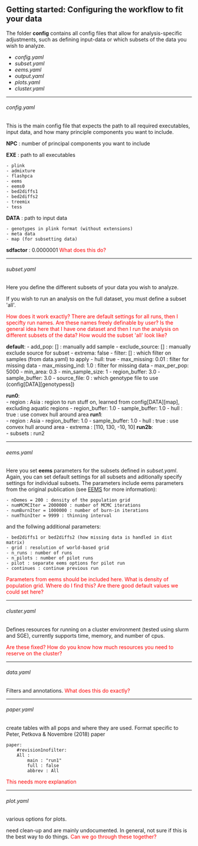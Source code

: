 ## Getting started: Configuring the workflow to fit your data

The folder **config** contains all config files that allow for analysis-specific adjustments, such as defining input-data or which subsets of the data you wish to analyze.

 - *config.yaml*
 - *subset.yaml*
 - *eems.yaml*
 - *output.yaml*
 - *plots.yaml*
 - *cluster.yaml*

----
###### config.yaml

This is the main config file that expects the path to all required executables, input data, and how many principle components you want to include.

**NPC** : number of principal components you want to include


**EXE** : path to all executables

    - plink
    - admixture
    - flashpca
    - eems
    - eems0
    - bed2diffs1
    - bed2diffs2
    - treemix
    - tess


**DATA** : path to input data

    - genotypes in plink format (without extensions)
    - meta data
    - map (for subsetting data)

**sdfactor** : 0.0000001
<font color="red">What does this do?</font>


----

###### subset.yaml
Here you define the different subsets of your data you wish to analyze.

If you wish to run an analysis on the full dataset, you must define a subset 'all'.


<font color="red">How does it work exactly? There are default settings for all runs, then I specifty run names. Are these names freely definable by user? Is the general idea here that I have one dataset and then I run the analysis on different subsets of the data? How would the subset 'all' look like?</font>


   **__default__**:
    - add_pop: [] : manually add sample
    - exclude_source: [] : manually exclude source for subset
    - extrema: false
    - filter: [] : which filter on samples (from data.yaml) to apply
    - hull: true
    - max_missing: 0.01 : filter for missing data
    - max_missing_ind: 1.0 : filter for missing data
    - max_per_pop: 5000
    - min_area: 0.3
    - min_sample_size: 1
    - region_buffer: 3.0
    - sample_buffer: 3.0
    - source_file: 0 : which genotype file to use (config[DATA][genotypess])

  **run0**:                          
    - region : Asia : region to run stuff on, learned from config[DATA][map], excluding aquatic regions
    - region_buffer: 1.0
    - sample_buffer: 1.0
    - hull : true : use convex hull around area
  **run1**:                          
    - region : Asia
    - region_buffer: 1.0
    - sample_buffer: 1.0
    - hull : true : use convex hull around area
    - extrema : [110, 130, -10, 10]
  **run2b**:                          
    - subsets : run2



----

###### eems.yaml
Here you set **eems** parameters for the subsets defined in *subset.yaml*. Again, you can set default settings for all subsets and aditionally specify settings for individual subsets. The parameters include eems parameters from the original publication (see [EEMS](http://github.com/dipetkov/eems) for more information):

    - nDemes = 200 : density of the population grid
    - numMCMCIter = 2000000 : number of MCMC iterations
    - numBurnIter = 1000000 : number of burn-in iterations
    - numThinIter = 9999 : thinning interval

and the follwing additional parameters:

    - bed2diffs1 or bed2diffs2 (how missing data is handled in dist matrix)
    - grid : resolution of world-based grid
    - n_runs : number of runs
    - n_pilots : number of pilot runs
    - pilot : separate eems options for pilot run
    - continues : continue previous run


<font color="red">Parameters from eems should be included here. What is density of population grid. Where do I find this? Are there good default values we could set here?</font>

----

###### cluster.yaml

Defines resources for running on a cluster environment (tested using slurm and
SGE), currently supports time, memory, and number of cpus.

<font color="red">Are these fixed? How do you know how much resources you need to reserve on the cluster?</font>

----
###### data.yaml
Filters and annotations. <font color="red">What does this do exactly?</font>

----
###### paper.yaml
create tables with all pops and where they are used. Format specific to
Peter, Petkova & Novembre (2018) paper

```
paper:
    #revision1nofilter:
    All :
        main : "run1"
        full : false
        abbrev : All
```

<font color="red">This needs more explanation</font>

----
###### plot.yaml
various options for plots.

need clean-up and are mainly undocumented. In general, not sure if this is the best way to do things. <font color="red">Can we go through these together?</font>  
